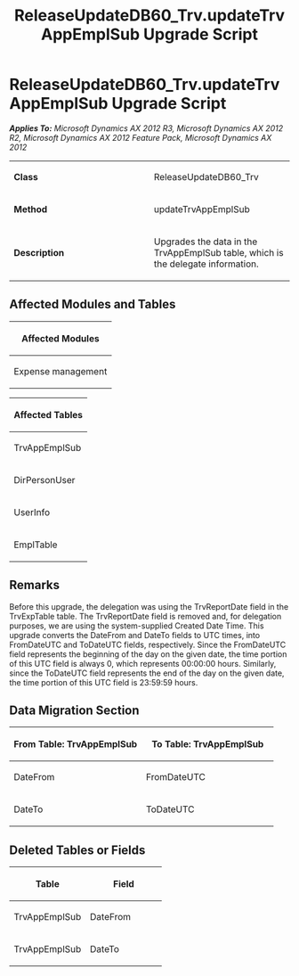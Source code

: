 ﻿---
title: ReleaseUpdateDB60_Trv.updateTrvAppEmplSub Upgrade Script
TOCTitle: ReleaseUpdateDB60_Trv.updateTrvAppEmplSub Upgrade Script
ms:assetid: 5d7423cf-c6b8-1835-b1c0-397044aeff23
ms:mtpsurl: https://msdn.microsoft.com/en-us/library/JJ736354(v=AX.60)
ms:contentKeyID: 49708528
ms.date: 05/18/2015
mtps_version: v=AX.60
---

# ReleaseUpdateDB60\_Trv.updateTrvAppEmplSub Upgrade Script 


_**Applies To:** Microsoft Dynamics AX 2012 R3, Microsoft Dynamics AX 2012 R2, Microsoft Dynamics AX 2012 Feature Pack, Microsoft Dynamics AX 2012_

<table>
<colgroup>
<col style="width: 50%" />
<col style="width: 50%" />
</colgroup>
<tbody>
<tr class="odd">
<td><p><strong>Class</strong></p></td>
<td><p>ReleaseUpdateDB60_Trv</p></td>
</tr>
<tr class="even">
<td><p><strong>Method</strong></p></td>
<td><p>updateTrvAppEmplSub</p></td>
</tr>
<tr class="odd">
<td><p><strong>Description</strong></p></td>
<td><p>Upgrades the data in the TrvAppEmplSub table, which is the delegate information.</p></td>
</tr>
</tbody>
</table>


## Affected Modules and Tables

<table>
<colgroup>
<col style="width: 100%" />
</colgroup>
<thead>
<tr class="header">
<th><p>Affected Modules</p></th>
</tr>
</thead>
<tbody>
<tr class="odd">
<td><p>Expense management</p></td>
</tr>
</tbody>
</table>


<table>
<colgroup>
<col style="width: 100%" />
</colgroup>
<thead>
<tr class="header">
<th><p>Affected Tables</p></th>
</tr>
</thead>
<tbody>
<tr class="odd">
<td><p>TrvAppEmplSub</p></td>
</tr>
<tr class="even">
<td><p>DirPersonUser</p></td>
</tr>
<tr class="odd">
<td><p>UserInfo</p></td>
</tr>
<tr class="even">
<td><p>EmplTable</p></td>
</tr>
</tbody>
</table>


## Remarks

Before this upgrade, the delegation was using the TrvReportDate field in the TrvExpTable table. The TrvReportDate field is removed and, for delegation purposes, we are using the system-supplied Created Date Time. This upgrade converts the DateFrom and DateTo fields to UTC times, into FromDateUTC and ToDateUTC fields, respectively. Since the FromDateUTC field represents the beginning of the day on the given date, the time portion of this UTC field is always 0, which represents 00:00:00 hours. Similarly, since the ToDateUTC field represents the end of the day on the given date, the time portion of this UTC field is 23:59:59 hours.

## Data Migration Section

<table>
<colgroup>
<col style="width: 50%" />
<col style="width: 50%" />
</colgroup>
<thead>
<tr class="header">
<th><p>From Table: TrvAppEmplSub</p></th>
<th><p>To Table: TrvAppEmplSub</p></th>
</tr>
</thead>
<tbody>
<tr class="odd">
<td><p>DateFrom</p></td>
<td><p>FromDateUTC</p></td>
</tr>
<tr class="even">
<td><p>DateTo</p></td>
<td><p>ToDateUTC</p></td>
</tr>
</tbody>
</table>


## Deleted Tables or Fields

<table>
<colgroup>
<col style="width: 50%" />
<col style="width: 50%" />
</colgroup>
<thead>
<tr class="header">
<th><p>Table</p></th>
<th><p>Field</p></th>
</tr>
</thead>
<tbody>
<tr class="odd">
<td><p>TrvAppEmplSub</p></td>
<td><p>DateFrom</p></td>
</tr>
<tr class="even">
<td><p>TrvAppEmplSub</p></td>
<td><p>DateTo</p></td>
</tr>
</tbody>
</table>

  


